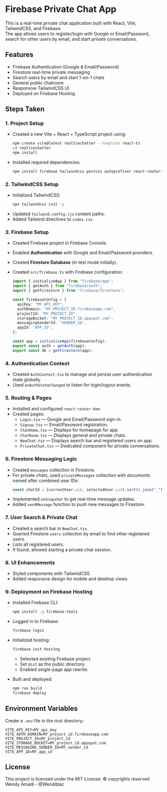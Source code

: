 # Firebase Private Chat App

This is a real-time private chat application built with React, Vite, TailwindCSS, and Firebase.  
The app allows users to register/login with Google or Email/Password, search for other users by email, and start private conversations.

## Features

- Firebase Authentication (Google & Email/Password)
- Firestore real-time private messaging
- Search users by email and start 1-on-1 chats
- General public chatroom
- Responsive TailwindCSS UI
- Deployed on Firebase Hosting

## Steps Taken

### 1. Project Setup

- Created a new Vite + React + TypeScript project using:
  ```bash
  npm create vite@latest realtiechatter --template react-ts
  cd realtiechatter
  npm install
  ```
- Installed required dependencies:
  ```bash
  npm install firebase tailwindcss postcss autoprefixer react-router-dom
  ```

### 2. TailwindCSS Setup

- Initialized TailwindCSS:
  ```bash
  npx tailwindcss init -p
  ```
- Updated `tailwind.config.cjs` content paths.
- Added Tailwind directives to `index.css`.

### 3. Firebase Setup

- Created Firebase project in Firebase Console.
- Enabled **Authentication** with Google and Email/Password providers.
- Created **Firestore Database** (in test mode initially).
- Created `src/firebase.ts` with Firebase configuration:

  ```ts
  import { initializeApp } from "firebase/app";
  import { getAuth } from "firebase/auth";
  import { getFirestore } from "firebase/firestore";

  const firebaseConfig = {
    apiKey: "MY_API_KEY",
    authDomain: "MY_PROJECT_ID.firebaseapp.com",
    projectId: "MY_PROJECT_ID",
    storageBucket: "MY_PROJECT_ID.appspot.com",
    messagingSenderId: "SENDER_ID",
    appId: "APP_ID",
  };

  const app = initializeApp(firebaseConfig);
  export const auth = getAuth(app);
  export const db = getFirestore(app);
  ```

### 4. Authentication Context

- Created `AuthContext.tsx` to manage and persist user authentication state globally.
- Used `onAuthStateChanged` to listen for login/logout events.

### 5. Routing & Pages

- Installed and configured `react-router-dom`.
- Created pages:
  - `Login.tsx` — Google and Email/Password sign-in.
  - `Signup.tsx` — Email/Password registration.
  - `ChatHome.tsx` — Displays for homepage for app.
  - `ChatRoom.tsx` — Displays general and private chats.
  - `NewChat.tsx` — Displays search bar and registered users on app.
  - `PrivateChat.tsx` — Dedicated component for private conversations.

### 6. Firestore Messaging Logic

- Created `messages` collection in Firestore.
- For private chats, used `privateMessages` collection with documents named after combined user IDs:
  ```ts
  const chatId = [currentUser.uid, selectedUser.uid].sort().join("_");
  ```
- Implemented `onSnapshot` to get real-time message updates.
- Added `sendMessage` function to push new messages to Firestore.

### 7. User Search & Private Chat

- Created a search bar in `NewChat.tsx`.
- Queried Firestore `users` collection by email to find other registered users.
- Lists all registered users.
- If found, allowed starting a private chat session.

### 8. UI Enhancements

- Styled components with TailwindCSS.
- Added responsive design for mobile and desktop views.

### 9. Deployment on Firebase Hosting

- Installed Firebase CLI:
  ```bash
  npm install -g firebase-tools
  ```
- Logged in to Firebase:
  ```bash
  firebase login
  ```
- Initialized hosting:

  ```bash
  firebase init hosting
  ```

  - Selected existing Firebase project.
  - Set `dist` as the public directory.
  - Enabled single-page app rewrite.

- Built and deployed:
  ```bash
  npm run build
  firebase deploy
  ```

## Environment Variables

Create a `.env` file in the root directory:

```
VITE_API_KEY=MY_api_key
VITE_AUTH_DOMAIN=MY_project_id.firebaseapp.com
VITE_PROJECT_ID=MY_project_id
VITE_STORAGE_BUCKET=MY_project_id.appspot.com
VITE_MESSAGING_SENDER_ID=MY_sender_id
VITE_APP_ID=MY_app_id
```

## License

This project is licensed under the MIT License.
© copyrights reserved Wendy Amadi - @Wendiblac 
